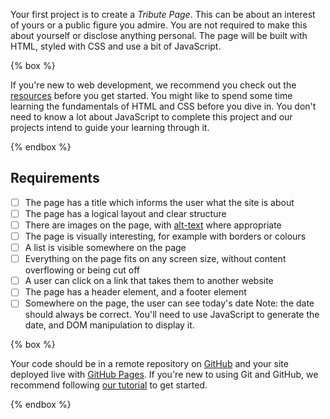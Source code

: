 Your first project is to create a _Tribute Page_. This can be about an interest of yours or a public figure you admire. You are not required to make this about yourself or disclose anything personal. The page will be built with HTML, styled with CSS and use a bit of JavaScript.

{% box %}

If you're new to web development, we recommend you check out the [resources](./resources.md) before you get started. You might like to spend some time learning the fundamentals of HTML and CSS before you dive in. You don't need to know a lot about JavaScript to complete this project and our projects intend to guide your learning through it.

{% endbox %}

## Requirements

- [ ] The page has a title which informs the user what the site is about
- [ ] The page has a logical layout and clear structure
- [ ] There are images on the page, with [alt-text](https://webaim.org/techniques/alttext/) where appropriate
- [ ] The page is visually interesting, for example with borders or colours
- [ ] A list is visible somewhere on the page
- [ ] Everything on the page fits on any screen size, without content overflowing or being cut off
- [ ] A user can click on a link that takes them to another website
- [ ] The page has a header element, and a footer element
- [ ] Somewhere on the page, the user can see today's date
   Note: the date should always be correct. You'll need to use JavaScript to generate the date, and DOM manipulation to display it.

{% box %}

Your code should be in a remote repository on [GitHub](http://www.github.com) and your site deployed live with [GitHub Pages](https://pages.github.com/). If you're new to using Git and GitHub, we recommend following [our tutorial](/workshops/applicant-git-1/) to get started.

{% endbox %}
